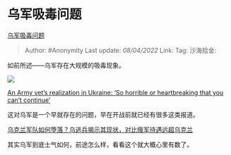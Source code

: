 # 乌军吸毒问题
[乌军吸毒问题](https://zhuanlan.zhihu.com/p/494652620)

> Author: #Anonymity
> Last update: *08/04/2022*
> Link:
> Tag:
> 沙海拾金:

如前所述——乌军存在大规模的吸毒现象。

![](https://pic3.zhimg.com/v2-e41dc9e2b7a5bb056d32f529504d4706_b.jpg)

[An Army vet’s realization in Ukraine: ‘So horrible or heartbreaking that you can’t continue’](https://link.zhihu.com/?target=https%3A//taskandpurpose.com/news/ukraine-russia-war-army-veteran-volunteer/%3Famp)

这对乌军是一个早就存在的问题，早在开战前就已经有很多这类报道。

[乌克兰军队如何堕落？乌逃兵揭示其现状，对比俄军待遇远超乌克兰​](https://link.zhihu.com/?target=https%3A//xw.qq.com/cmsid/20210228A07ICI00%3Ff%3Dnewdc)

其实乌军到底士气如何，前途怎么样，看看这个就大概心里有数了。
